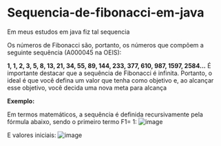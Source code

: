 # Sequencia-de-fibonacci-em-java
Em meus estudos em java fiz tal sequencia 

Os números de Fibonacci são, portanto, os números que compõem a seguinte sequência (A000045 na OEIS):

**1, 1, 2, 3, 5, 8, 13, 21, 34, 55, 89, 144, 233, 377, 610, 987, 1597, 2584...**
É importante destacar que a sequência de Fibonacci é infinita. Portanto, o ideal é que você defina um valor que tenha como objetivo e, ao alcançar esse objetivo, você decida uma nova meta para alcança

**Exemplo:**

Em termos matemáticos, a sequência é definida recursivamente pela fórmula abaixo, sendo o primeiro termo F1= 1: 
![image](https://user-images.githubusercontent.com/114835037/205368281-bc6c9f58-b0da-45cb-aebb-ba084f3ec36e.png)
    
E valores iniciais:
![image](https://user-images.githubusercontent.com/114835037/205368461-02e31da6-292c-4b16-a0cf-5c90af376a39.png)



